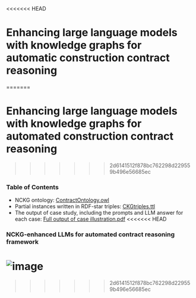 <<<<<<< HEAD
# Enhancing large language models with knowledge graphs for automatic construction contract reasoning
=======
# Enhancing large language models with knowledge graphs for automated construction contract reasoning
>>>>>>> 2d6141512f878bc762298d229559b496e56685ec
### Table of Contents
* NCKG ontology:
  [ContractOntology.owl](https://github.com/CamilleZ99/ContractKG/blob/main/ContractOntology.owl)
* Partial instances written in RDF-star triples:
  [CKGtriples.ttl](https://github.com/CamilleZ99/ContractKG/blob/main/CKGtriples.ttl)
* The output of case study, including the prompts and LLM answer for each case:
  [Full output of case illustration.pdf](https://github.com/CamilleZ99/ContractKG/blob/30da985a574f4c26368b9528e1a11bcdb483ea9c/Full%20output%20of%20case%20illustration.pdf)
<<<<<<< HEAD
### NCKG-enhanced LLMs for automated contract reasoning framework
![image](https://github.com/CamilleZ99/ContractKG/assets/73239436/3800b166-ff82-44a9-afa0-c4baa6122f9b)
=======
>>>>>>> 2d6141512f878bc762298d229559b496e56685ec


